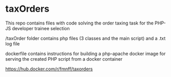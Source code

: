 # taxOrders
This repo contains files with code solving the order taxing task for the PHP-JS developer trainee selection

/taxOrder folder contains php files (3 classes and the main script) and a .txt log file

dockerfile contains instructions for building a php-apache docker image for serving the created PHP script from a docker container

https://hub.docker.com/r/fmnff/taxorders
